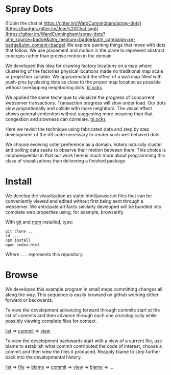 # Spray Dots

[![Join the chat at https://gitter.im/WardCunningham/spray-dots](https://badges.gitter.im/Join%20Chat.svg)](https://gitter.im/WardCunningham/spray-dots?utm_source=badge&utm_medium=badge&utm_campaign=pr-badge&utm_content=badge)
We explore painting things that move with dots that follow.
We use placement and motion in the plane to represent abstract concepts 
rather than precise motion in the domain.

We developed
this idea for drawing factory locations on a map where clustering
of the factories physical locations made no traditional map scale or
projection suitable. We approximated the effect of a wall map filled
with push-pins by placing dots as close to the proper map location
as possible without overlapping neighboring dots.
[bl.ocks](http://bl.ocks.org/wardcunningham/5894027)

We applied the same technique to visualize the progress of 
concurrent webserver transactions. Transaction progress will slow under load.
Our dots slow proportionally and collide with more neighbors.
The visual effect shows general contention without suggesting
more meaning than that congestion and slowness can correlate.
[bl.ocks](http://bl.ocks.org/wardcunningham/5861122)

Here we revisit the technique using fabricated data and step by step
development of the d3 code necessary to render such well behaved dots.

We choose evolving voter preference as a domain. Voters naturally cluster
and polling data seeks to observe their motion between them. This
choice is inconsequential in that our work here is much more about
programming this class of visualizations than delivering a finished
package.

# Install
We develop the visualization as static html/javascript files
that can be conveniently viewed and edited without first being
sent through a webserver. We anticipate artifacts similarly developed will
be bundled into complete web properties using, for example, browserify.

With [git](https://git-scm.com/downloads)
and [npm](https://nodejs.org/download/) installed, type:
```
git clone ...
cd ...
npm install
open index.html
```
Where `...` represents this repository.

# Browse
We developed this example program in small steps committing
changes all along the way. This sequence is easily browsed
on github working either forward or backwards.

To view the development advancing forward through commits
start at the list of commits and then advance through each
one cronologically while possibly viewing complete files 
for context.

[list](https://github.com/WardCunningham/spray-dots/commits/master) =>
[commit](https://github.com/WardCunningham/spray-dots/commit/dabf2d0374c5bba2dc221f9d54479f28360044d6) =>
[view](https://github.com/WardCunningham/spray-dots/blob/dabf2d0374c5bba2dc221f9d54479f28360044d6/index.html)

To view the development backwards start with a view of a current file,
use blame to establish what commit contributed the code of interest,
choose a commit and then view the files it produced. Reapply blame to
step further back into the developmental history.


[list](https://github.com/WardCunningham/spray-dots/tree/38f2107916a69d1de7bb26e25a04777d687e00af) =>
[file](https://github.com/WardCunningham/spray-dots/blob/38f2107916a69d1de7bb26e25a04777d687e00af/index.html) =>
[blame](https://github.com/WardCunningham/spray-dots/blame/38f2107916a69d1de7bb26e25a04777d687e00af/index.html) =>
[commit](https://github.com/WardCunningham/spray-dots/commit/c419441a13aca8cff73e0aaa430ae298f0653417) =>
[view](https://github.com/WardCunningham/spray-dots/blob/c419441a13aca8cff73e0aaa430ae298f0653417/index.html) =>
[blame](https://github.com/WardCunningham/spray-dots/blame/c419441a13aca8cff73e0aaa430ae298f0653417/index.html) =>
...
